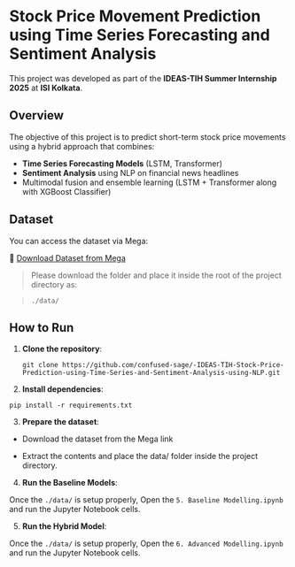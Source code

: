 # Stock Price Movement Prediction using Time Series Forecasting and Sentiment Analysis

This project was developed as part of the **IDEAS-TIH Summer Internship 2025** at **ISI Kolkata**.


## Overview

The objective of this project is to predict short-term stock price movements using a hybrid approach that combines:

- **Time Series Forecasting Models** (LSTM, Transformer)
- **Sentiment Analysis** using NLP on financial news headlines
- Multimodal fusion and ensemble learning (LSTM + Transformer along with XGBoost Classifier)

## Dataset

You can access the dataset via Mega:

🔗 [Download Dataset from Mega](https://mega.nz/folder/vRtQRDBJ#srbMPtX8lV8rLMDQo1nq-A)

>Please download the folder and place it inside the root of the project directory as:  

> `./data/`

## How to Run

1. **Clone the repository**:
   ```
   git clone https://github.com/confused-sage/-IDEAS-TIH-Stock-Price-Prediction-using-Time-Series-and-Sentiment-Analysis-using-NLP.git
   ```
2. **Install dependencies**:
```
pip install -r requirements.txt
```
3. **Prepare the dataset**:

- Download the dataset from the Mega link

- Extract the contents and place the data/ folder inside the project directory.

4. **Run the Baseline Models**:

Once the `./data/` is setup properly, Open the `5. Baseline Modelling.ipynb` and run the Jupyter Notebook cells.

5. **Run the Hybrid Model**:

Once the `./data/` is setup properly, Open the `6. Advanced Modelling.ipynb` and run the Jupyter Notebook cells.